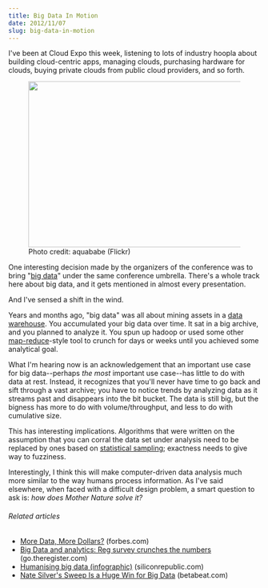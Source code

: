 ```yaml
---
title: Big Data In Motion
date: 2012/11/07
slug: big-data-in-motion
---
```


I've been at Cloud Expo this week, listening to lots of industry hoopla about building cloud-centric apps, managing clouds, purchasing hardware for clouds, buying private clouds from public cloud providers, and so forth.

<figure><img alt="" src="http://farm6.staticflickr.com/5283/5247181522_d9884b37ac.jpg" height="332" width="500" /><figcaption>Photo credit: aquababe (Flickr)</figcaption></figure>

One interesting decision made by the organizers of the conference was to bring "<a class="zem_slink" title="Big data" href="http://en.wikipedia.org/wiki/Big_data" target="_blank" rel="wikipedia">big data</a>" under the same conference umbrella. There's a whole track here about big data, and it gets mentioned in almost every presentation.

And I've sensed a shift in the wind.

Years and months ago, "big data" was all about mining assets in a <a class="zem_slink" title="Data warehouse" href="http://en.wikipedia.org/wiki/Data_warehouse" target="_blank" rel="wikipedia">data warehouse</a>. You accumulated your big data over time. It sat in a big archive, and you planned to analyze it. You spun up hadoop or used some other <a class="zem_slink" title="MapReduce" href="http://en.wikipedia.org/wiki/MapReduce" target="_blank" rel="wikipedia">map-reduce</a>-style tool to crunch for days or weeks until you achieved some analytical goal.

What I'm hearing now is an acknowledgement that an important use case for big data--perhaps <em>the most</em> important use case--has little to do with data at rest. Instead, it recognizes that you'll never have time to go back and sift through a vast archive; you have to notice trends by analyzing data as it streams past and disappears into the bit bucket. The data is still big, but the bigness has more to do with volume/throughput, and less to do with cumulative size.

This has interesting implications. Algorithms that were written on the assumption that you can corral the data set under analysis need to be replaced by ones based on <a class="zem_slink" title="Sampling (statistics)" href="http://en.wikipedia.org/wiki/Sampling_%28statistics%29" target="_blank" rel="wikipedia">statistical sampling</a>; exactness needs to give way to fuzziness.

Interestingly, I think this will make computer-driven data analysis much more similar to the way humans process information. As I've said elsewhere, when faced with a difficult design problem, a smart question to ask is: <em>how does Mother Nature solve it?</em>
<h6 class="zemanta-related-title" style="font-size:1em;">Related articles</h6>
<ul class="zemanta-article-ul">
	<li class="zemanta-article-ul-li"><a href="more-data-more-dollars.md" target="_blank">More Data, More Dollars?</a> (forbes.com)</li>
	<li class="zemanta-article-ul-li"><a href="http://go.theregister.com/feed/www.theregister.co.uk/2012/11/07/big_data_analytics/" target="_blank">Big Data and analytics: Reg survey crunches the numbers</a> (go.theregister.com)</li>
	<li class="zemanta-article-ul-li"><a href="http://www.siliconrepublic.com/strategy/item/29971-humanising-big-data-infogr" target="_blank">Humanising big data (infographic)</a> (siliconrepublic.com)</li>
	<li class="zemanta-article-ul-li"><a href="polyspot-delivers-insights-and-information-from-raw-data.md" target="_blank"><a href="http://betabeat.com/2012/11/nate-silver-predicton-sweep-presidential-election-huge-win-big-data/" target="_blank">Nate Silver's Sweep Is a Huge Win for Big Data</a> (betabeat.com)</a></li>
</ul>